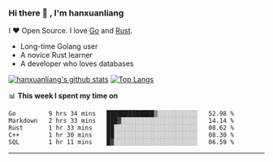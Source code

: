 ### Hi there 👋 , I'm hanxuanliang

<!--
**hanxuanliang/hanxuanliang** is a ✨ _special_ ✨ repository because its `README.md` (this file) appears on your GitHub profile.

Here are some ideas to get you started:

- 🔭 I’m currently working on ...
- 🌱 I’m currently learning ...
- 👯 I’m looking to collaborate on ...
- 🤔 I’m looking for help with ...
- 💬 Ask me about ...
- 📫 How to reach me: ...
- 😄 Pronouns: ...
- ⚡ Fun fact: ...
-->
I ❤ Open Source. I love [Go](https://golang.org) and [Rust](https://www.rust-lang.org/zh-CN/).

* Long-time Golang user
* A novice Rust learner
* A developer who loves databases

[![hanxuanliang's github stats](https://github-readme-stats.vercel.app/api/top-langs/?username=hanxuanliang&hide=html)](https://github.com/anuraghazra/github-readme-stats)
[![Top Langs](https://github-readme-stats.vercel.app/api?username=hanxuanliang&show_icons=true&count_private=true&line_height=40)](https://github.com/anuraghazra/github-readme-stats)

📊 **This week I spent my time on**
<!--START_SECTION:waka-->
```text
Go         9 hrs 34 mins   █████████████▒░░░░░░░░░░░   52.98 % 
Markdown   2 hrs 33 mins   ███▓░░░░░░░░░░░░░░░░░░░░░   14.14 % 
Rust       1 hr 33 mins    ██░░░░░░░░░░░░░░░░░░░░░░░   08.62 % 
C++        1 hr 30 mins    ██░░░░░░░░░░░░░░░░░░░░░░░   08.30 % 
SQL        1 hr 11 mins    █▓░░░░░░░░░░░░░░░░░░░░░░░   06.59 % 
```
<!--END_SECTION:waka-->

***
